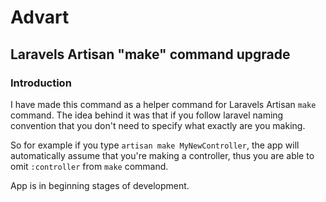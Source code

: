 # Advart
## Laravels Artisan "make" command upgrade

### Introduction

I have made this command as a helper command for Laravels Artisan `make` command. The idea behind it was that if you follow laravel
naming convention that you don't need to specify what exactly are you making.

So for example if you type `artisan make MyNewController`, the app will automatically assume that you're making a controller, thus you
are able to omit `:controller` from `make` command.

App is in beginning stages of development.
